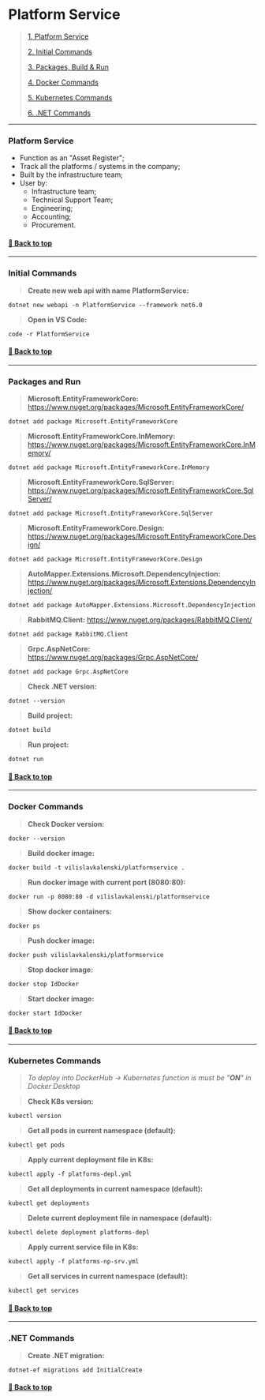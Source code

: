 # **Platform Service**

>[1. Platform Service](#platform-service)
>
>[2. Initial Commands](#initial-commands)
>
>[3. Packages, Build & Run](#packages-and-run)
>
>[4. Docker Commands](#docker-commands)
>
>[5. Kubernetes Commands](#kubernetes-commands)
>
>[6. .NET Commands](#net-commands)

---

### **Platform Service**

- Function as an "Asset Register";
- Track all the platforms / systems in the company;
- Built by the infrastructure team;
- User by:
    - Infrastructure team;
    - Technical Support Team;
    - Engineering;
    - Accounting;
    - Procurement.

#### [🔼 Back to top](#platform-service)

---

### **Initial Commands**

> **Create new web api with name PlatformService:**
```
dotnet new webapi -n PlatformService --framework net6.0
```

> **Open in VS Code:**
```
code -r PlatformService
```

#### [🔼 Back to top](#platform-sService)

---

### Packages and Run

> **Microsoft.EntityFrameworkCore:** https://www.nuget.org/packages/Microsoft.EntityFrameworkCore/
```
dotnet add package Microsoft.EntityFrameworkCore
```

> **Microsoft.EntityFrameworkCore.InMemory:** https://www.nuget.org/packages/Microsoft.EntityFrameworkCore.InMemory/
```
dotnet add package Microsoft.EntityFrameworkCore.InMemory
```

> **Microsoft.EntityFrameworkCore.SqlServer:** https://www.nuget.org/packages/Microsoft.EntityFrameworkCore.SqlServer/
```
dotnet add package Microsoft.EntityFrameworkCore.SqlServer
```

> **Microsoft.EntityFrameworkCore.Design:** https://www.nuget.org/packages/Microsoft.EntityFrameworkCore.Design/
```
dotnet add package Microsoft.EntityFrameworkCore.Design
```

> **AutoMapper.Extensions.Microsoft.DependencyInjection:** https://www.nuget.org/packages/Microsoft.Extensions.DependencyInjection/
```
dotnet add package AutoMapper.Extensions.Microsoft.DependencyInjection
```

> **RabbitMQ.Client:** https://www.nuget.org/packages/RabbitMQ.Client/
```
dotnet add package RabbitMQ.Client
```

> **Grpc.AspNetCore:** https://www.nuget.org/packages/Grpc.AspNetCore/
```
dotnet add package Grpc.AspNetCore
```

> **Check .NET version:**
```
dotnet --version
```

> **Build project:**
```
dotnet build
```

> **Run project:**
```
dotnet run
```

#### [🔼 Back to top](#platform-service)

---

### **Docker Commands**

> **Check Docker version:**
```
docker --version
```

> **Build docker image:**
```
docker build -t vilislavkalenski/platformservice .
```

> **Run docker image with current port (8080:80):**
```
docker run -p 8080:80 -d vilislavkalenski/platformservice
```

> **Show docker containers:**
```
docker ps
```
> **Push docker image:**
```
docker push vilislavkalenski/platformservice
```

> **Stop docker image:**
```
docker stop IdDocker
```

> **Start docker image:**
```
docker start IdDocker
```

#### [🔼 Back to top](#platform-service)

---

### **Kubernetes Commands**

> *To deploy into DockerHub -> Kubernetes function is must be "**ON**" in Docker Desktop*

> **Check K8s version:**
```
kubectl version
```

> **Get all pods in current namespace (default):**
```
kubectl get pods
```

> **Apply current deployment file in K8s:**
```
kubectl apply -f platforms-depl.yml
```

> **Get all deployments in current namespace (default):**
```
kubectl get deployments
```

> **Delete current deployment file in namespace (default):**
```
kubectl delete deployment platforms-depl
```

> **Apply current service file in K8s:**
```
kubectl apply -f platforms-np-srv.yml
```

> **Get all services in current namespace (default):**
```
kubectl get services
```

#### [🔼 Back to top](#platform-service)

---

### .NET Commands

> **Create .NET migration:**
```
dotnet-ef migrations add InitialCreate
```

#### [🔼 Back to top](#platform-service)
